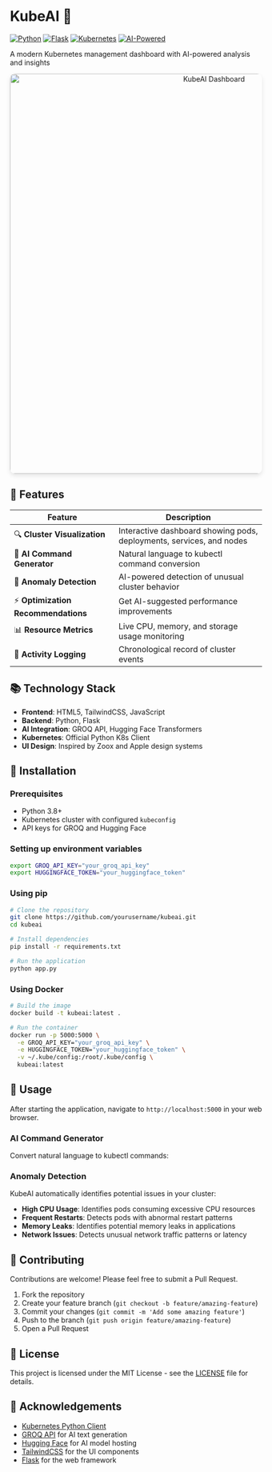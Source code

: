 # KubeAI 🚀
  
  [![Python](https://img.shields.io/badge/Python-3.8+-blue.svg?style=for-the-badge&logo=python&logoColor=white)](https://www.python.org)
  [![Flask](https://img.shields.io/badge/Flask-2.0+-green.svg?style=for-the-badge&logo=flask&logoColor=white)](https://flask.palletsprojects.com/)
  [![Kubernetes](https://img.shields.io/badge/Kubernetes-1.22+-326CE5.svg?style=for-the-badge&logo=kubernetes&logoColor=white)](https://kubernetes.io/)
  [![AI-Powered](https://img.shields.io/badge/AI-Powered-FF5A5F.svg?style=for-the-badge&logo=artificial-intelligence&logoColor=white)](https://groq.com/)

  <p>A modern Kubernetes management dashboard with AI-powered analysis and insights</p>
</div>

<p align="center">
  <img src="https://github.com/yourusername/kubeai/raw/main/assets/dashboard-preview.png" alt="KubeAI Dashboard" width="800" style="max-width: 100%; border-radius: 10px; box-shadow: 0 4px 8px rgba(0,0,0,0.1);">
</p>

## 🌟 Features

| Feature | Description |
|---------|-------------|
| 🔍 **Cluster Visualization** | Interactive dashboard showing pods, deployments, services, and nodes |
| 🤖 **AI Command Generator** | Natural language to kubectl command conversion |
| 🧠 **Anomaly Detection** | AI-powered detection of unusual cluster behavior |
| ⚡ **Optimization Recommendations** | Get AI-suggested performance improvements |
| 📊 **Resource Metrics** | Live CPU, memory, and storage usage monitoring |
| 📝 **Activity Logging** | Chronological record of cluster events |


## 📚 Technology Stack

- **Frontend**: HTML5, TailwindCSS, JavaScript
- **Backend**: Python, Flask
- **AI Integration**: GROQ API, Hugging Face Transformers
- **Kubernetes**: Official Python K8s Client
- **UI Design**: Inspired by Zoox and Apple design systems

## 🔧 Installation

### Prerequisites

- Python 3.8+
- Kubernetes cluster with configured `kubeconfig`
- API keys for GROQ and Hugging Face

### Setting up environment variables

```bash
export GROQ_API_KEY="your_groq_api_key"
export HUGGINGFACE_TOKEN="your_huggingface_token"
```

### Using pip

```bash
# Clone the repository
git clone https://github.com/yourusername/kubeai.git
cd kubeai

# Install dependencies
pip install -r requirements.txt

# Run the application
python app.py
```

### Using Docker

```bash
# Build the image
docker build -t kubeai:latest .

# Run the container
docker run -p 5000:5000 \
  -e GROQ_API_KEY="your_groq_api_key" \
  -e HUGGINGFACE_TOKEN="your_huggingface_token" \
  -v ~/.kube/config:/root/.kube/config \
  kubeai:latest
```

## 🚀 Usage

After starting the application, navigate to `http://localhost:5000` in your web browser.

### AI Command Generator

Convert natural language to kubectl commands:

### Anomaly Detection

KubeAI automatically identifies potential issues in your cluster:

-   **High CPU Usage**: Identifies pods consuming excessive CPU resources
-   **Frequent Restarts**: Detects pods with abnormal restart patterns
-   **Memory Leaks**: Identifies potential memory leaks in applications
-   **Network Issues**: Detects unusual network traffic patterns or latency

## 🤝 Contributing

Contributions are welcome! Please feel free to submit a Pull Request.

1.  Fork the repository
2.  Create your feature branch (`git checkout -b feature/amazing-feature`)
3.  Commit your changes (`git commit -m 'Add some amazing feature'`)
4.  Push to the branch (`git push origin feature/amazing-feature`)
5.  Open a Pull Request

## 📝 License

This project is licensed under the MIT License - see the [LICENSE](https://poe.com/chat/LICENSE) file for details.

## 🙏 Acknowledgements

-   [Kubernetes Python Client](https://github.com/kubernetes-client/python)
-   [GROQ API](https://groq.com/) for AI text generation
-   [Hugging Face](https://huggingface.co/) for AI model hosting
-   [TailwindCSS](https://tailwindcss.com/) for the UI components
-   [Flask](https://flask.palletsprojects.com/) for the web framework